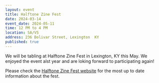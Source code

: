 ```yaml
---
layout: event
title: Halftone Zine Fest
date: 2024-03-14
event_date: 2024-05-11
time: 12 PM to 4 PM
location: SA/VS
address: 236 Bolivar Street, Lexington  KY
published: true
---
```


We will be tabling at Halftone Zine Fest in Lexington, KY this May. We enjoyed the event alst year and are loking forward to participating again!

Please check the [Halftone Zine Fest website](https://www.halftonezinefest.org/) for the most up to date information about the fest.

<!--more-->
